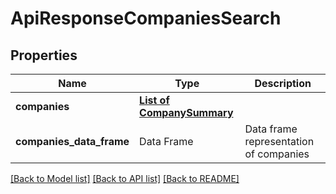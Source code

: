 # ApiResponseCompaniesSearch

[//]: # (CLASS:IntrinioSDK::ApiResponseCompaniesSearch)

[//]: # (KIND:object)

## Properties

[//]: # (START_DEFINITION)

Name | Type | Description
------------ | ------------- | -------------
**companies** | [**List of CompanySummary**](CompanySummary.md) |  &nbsp;
**companies_data_frame** | Data Frame | Data frame representation of companies

[//]: # (END_DEFINITION)


[//]: # (CONTAINED_CLASS:IntrinioSDK::CompanySummary)


[[Back to Model list]](../README.md#documentation-for-models) [[Back to API list]](../README.md#documentation-for-api-endpoints) [[Back to README]](../README.md)


